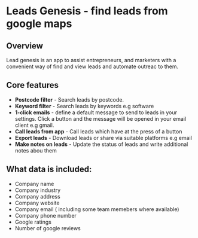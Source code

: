 # Leads Genesis - find leads from google maps

## Overview

Lead genesis is an app to assist entrepreneurs, and marketers with a convenient way of find and view leads and automate outreac to them.

## Core features

- **Postcode filter** - Search leads by postcode.
- **Keyword filter** - Search leads by keywords e.g software
- **1-click emails** - define a default message to send to leads in your settings. Click a button and the message will be opened in your email client e.g gmail.
- **Call leads from app** - Call leads which have at the press of a button
- **Export leads** - Download leads or share via suitable platforms e.g email
- **Make notes on leads** - Update the status of leads and write additional notes abou them

## What data is included:

- Company name
- Company industry
- Company address
- Company website
- Company email ( including some team memebers where available)
- Company phone number
- Google ratings
- Number of google reviews